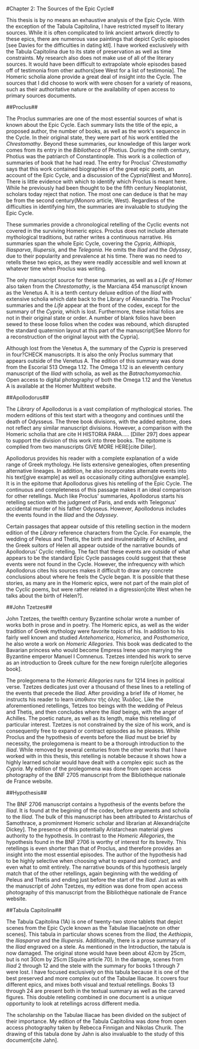 #Chapter 2: The Sources of the Epic Cycle#

This thesis is by no means an exhaustive analysis of the Epic Cycle. With the exception of the Tabula Capitolina, I have restricted myself to literary sources. While it is often complicated to link ancient artwork directly to these epics, there are numerous vase paintings that depict Cyclic episodes [see Davies for the difficulties in dating ktl]. I have worked exclusively with the Tabula Capitolina due to its state of preservation as well as time constraints. My research also does not make use of all of the literary sources. It would have been difficult to extrapolate whole episodes based off of testimonia from other authors[see West for a list of testimonia]. The Homeric scholia alone provide a great deal of insight into the Cycle. The sources that I did choose to work with were chosen for a variety of reasons, such as their authoritative nature or the availability of open access to primary sources documents. 

##Proclus##

The Proclus summaries are one of the most essential sources of what is known about the Epic Cycle. Each summary lists the title of the epic, a proposed author, the number of books, as well as the work's sequence   in the Cycle. In their original state, they were part of his work entitled the *Chrestomathy*. Beyond these summaries, our knowledge of this larger work comes from its entry in the *Bibliotheca* of Photius. During the ninth century, Photius was the patriarch of Constantinople. This work is a collection of summaries of book that he had read. The entry for Proclus' *Chrestomathy* says that this work contained biographies of the great epic poets, an account of the Epic Cycle, and a discussion of the *Cypria*[West and Monro]. There is little evidence with which to identify which Proclus is meant here. While he previously had been thought to be the fifth century Neoplatonist, scholars today reject that notion. The most one can deduce is that he may be from the second century(Monoro article, West). Regardless of the difficulties in identifying him, the summaries are invaluable to studying the Epic Cycle. 

These summaries provide a chronological retelling of the Cyclic events not covered in the surviving Homeric epics. Proclus does not include alternate mythological traditions, but rather writes a continuous narrative.  His summaries span the whole Epic Cycle, covering the *Cypria*, *Aithiopis*, *Iliasparva*, *Iliupersis*, and the *Telegonia*. He omits the *Iliad* and the *Odyssey*, due to their popularity and prevalence at his time. There was no need to retells these two epics, as they were readily accessible and well known at whatever time when Proclus was writing. 

The only manuscript source for these summaries, as well as a *Life of Homer* also taken from the *Chrestomathy*, is the Marciana 454 manuscript known as the Venetus A. It is a tenth century deluxe edition of the *Iliad* with extensive scholia which date back to the Library of Alexandria. The Proclus' summaries and the *Life* appear at the front of the codex, except for the summary of the *Cypria*, which is lost. Furthermore, these initial folios are not in their original state or order. A number of blank folios have been sewed to these loose folios when the codex was rebound, which disrupted the standard quaternion layout at this part of the manuscript[See Monro for a reconstruction of the original layout with the Cypria]. 

Although lost from the Venetus A, the summary of the *Cypria* is preserved in four?CHECK manuscripts. It is also the only Proclus summary that appears outside of the Venetus A. The edition of this summary was done from the Escorial 513 Omega 1.12. The Omega 1.12 is an eleventh century manuscript of the *Iliad* with scholia, as well as the *Batrachomyomachia*. Open access to digital photography of both the Omega 1.12 and the Venetus A is available at the Homer Multitext website.  

##Apollodorus##

The *Library* of Apollodorus is a vast compilation of mythological stories. The modern editions of this text start with a theogony and continues until the death of Odysseus. The three book divisions, with the added epitome, does not reflect any similar manuscript divisions. However, a comparison with the Homeric scholia that are cite H HISTORIA PARA..... [Diller 297] does appear to support the division of this work into three books. The epitome is complied from two manuscripts GIVE MORE HERE[cite Diller]. 

Apollodorus provides his reader with a complete explanation of a wide range of Greek mythology. He lists extensive genealogies, often presenting alternative lineages. In addition, he also incorporates alternate events into his text[give example] as well as occasionally citing authors[give example]. It is in the epitome that Apollodorus gives his retelling of the Epic Cycle. The continuous and completeness of this passage makes it an ideal comparison for other retellings. Much like Proclus' summaries, Apollodorus starts his retelling section with the judgment of Paris, and ends with Telegonus' accidental murder of his father Odysseus. However, Apollodorus includes the events found in the *Iliad* and the *Odyssey*. 

Certain passages that appear outside of this retelling section in the modern edition of the *Library* reference characters from the Cycle. For example, the wedding of Peleus and Thetis, the birth and invulnerability of Achilles, and the Greek suitors of Helen all appear outside of the narrative bounds of Apollodorus' Cyclic retelling. The fact that these events are outside of what appears to be the standard Epic Cycle passages could suggest that these events were not found in the Cycle. However, the infrequency with which Apollodorus cites his sources makes it difficult to draw any concrete conclusions about where he feels the Cycle began. It is possible that these stories, as many are in the Homeric epics, were not part of the main plot of the Cyclic poems, but were rather related in a digression[cite West when he talks about the birth of Helen?]. 

##John Tzetzes##

John Tzetzes, the twelfth century Byzantine scholar wrote a number of works both in prose and in poetry. The Homeric epics, as well as the wider tradition of Greek mythology were favorite topics of his. In addition to his fairly well known and studied *Antehomerica*, *Homerica*, and *Posthomerica*, he also wrote a work on *Homeric Allegories*. This book was dedicated to the Bavarian princess who would become Empress Irene upon marrying the Byzantine emperor Manuel I Comnenus. Tzetzes intended his work to serve as an introduction to Greek culture for the new foreign ruler[cite allegories book]. 

The prolegomena to the *Homeric Allegories* runs for 1214 lines in political verse. Tzetzes dedicates just over a thousand of these lines to a retelling of the events that precede the *Iliad*. After providing a brief life of Homer, he instructs his reader to learn ὑποθισιν τῆς ὀλης Ἰ̈λιάδος. Like the aforementioned retellings, Tetzes too beings with the wedding of Peleus and Thetis, and then concludes where the *Iliad* beings, with the anger of Achilles. The poetic nature, as well as its length, make this retelling of particular interest. Tzetzes is not constrained by the size of his work, and is consequently free to expand or contract episodes as he pleases. While Proclus and the hypothesis of events before the *Iliad* must be brief by necessity, the prolegomena is meant to be a thorough introduction to the *Iliad*. While removed by several centuries from the other works that I have worked with in this thesis, this retelling is notable because it shows how a highly learned scholar would have dealt with a complex epic such as the *Cypria*. My edition of the prolegomena was done from open access photography of the BNF 2705 manuscript from the Bibliothèque nationale de France website. 

##Hypothesis##

The BNF 2706 manuscript contains a hypothesis of the events before the *Iliad*. It is found at the begining of the codex, before arguments and scholia to the *Iliad*. The bulk of this manuscript has been attributed to Aristarchus of Samothrace, a prominment Homeric scholar and librarian at Alexandria[cite Dickey]. The presence of this potentially Aristarchean material gives authority to the hypothesis. In contrast to the *Homeric Allegories*, the hypothesis found in the BNF 2706 is worthy of interest for its brevity. This retellings is even shorter than that of Proclus, and therefore provides an insight into the most essential episodes. The author of the hypothesis had to be highly selective when choosing what to expand and contract, and even what to omit entirely. The narrative bounds of this hypothesis largely match that of the other retellings, again beginning with the wedding of Peleus and Thetis and ending just before the start of the *Iliad*. Just as with the manuscript of John Tzetzes, my edition was done from open access photography of this manuscript from the Bibliothèque nationale de France website. 


##Tabula Capitolina##

The Tabula Capitolina (1A) is one of twenty-two stone tablets that depict scenes from the Epic Cycle known as the Tabulae Iliacae[note on other scenes]. This tabula in particular shows scenes from the *Iliad*, the *Aethiopis*, the *Iliasparva* and the *Iliupersis*. Additionally, there is a prose summary of the *Iliad* engraved on a stele. As mentioned in the Introduction, the tabula is now damaged. The original stone would have been about 42cm by 25cm, but is not 30cm by 25cm [Squire article 70]. In the damage, scenes from *Iliad* 2 through 12 and the stele with the summary for books 1 through 7 were lost. I have focused exclusively on this tabula because it is one of the best preserved and more complex out of the Tabulae Iliacae. It covers four different epics, and mixes both visual and textual retellings. Books 13 through 24 are present both in the textual summary as well as the carved figures. This double retelling combined in one document is a unique opportunity to look at retellings across different media.

The scholarship on the Tabulae Iliacae has been divided on the subject of their importance. My edition of the Tabula Capitolina was done from open access photography taken by Rebecca Finnigan and Nikolas Churik. The drawing of this tabula done by Jahn is also invaluable to the study of this document[cite Jahn].

